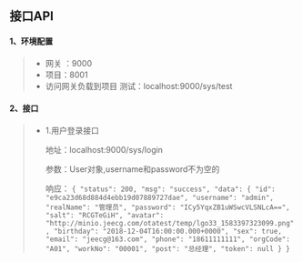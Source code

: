 ## 接口API
#### 1、环境配置
> - 网关 ：9000
> - 项目：8001
> - 访问网关负载到项目 测试：localhost:9000/sys/test
#### 2、接口
> - 1.用户登录接口
>
>   地址：localhost:9000/sys/login
>
>   参数：User对象,username和password不为空的
>
>   响应：
    ```{
                  "status": 200,
                  "msg": "success",
                  "data": {
                      "id": "e9ca23d68d884d4ebb19d07889727dae",
                      "username": "admin",
                      "realName": "管理员",
                      "password": "ICy5YqxZB1uWSwcVLSNLcA==",
                      "salt": "RCGTeGiH",
                      "avatar": "http://minio.jeecg.com/otatest/temp/lgo33_1583397323099.png",
                      "birthday": "2018-12-04T16:00:00.000+0000",
                      "sex": true,
                      "email": "jeecg@163.com",
                      "phone": "18611111111",
                      "orgCode": "A01",
                      "workNo": "00001",
                      "post": "总经理",
                      "token": null
                  }
    }```

 
